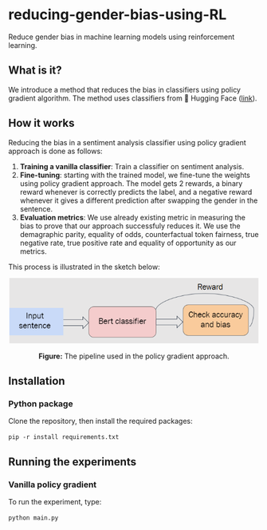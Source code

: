 # reducing-gender-bias-using-RL
Reduce gender bias in machine learning models using reinforcement learning.

## What is it?
We introduce a method that reduces the bias in classifiers using policy gradient algorithm. The method uses classifiers from 🤗 Hugging Face ([link](https://github.com/huggingface/transformers)). 

## How it works
Reducing the bias in a sentiment analysis classifier using policy gradient approach is done as follows:

1. **Training a vanilla classifier**: Train a classifier on sentiment analysis.
2. **Fine-tuning**: starting with the trained model, we fine-tune the weights using policy gradient approach. The model gets 2 rewards, a binary reward whenever is correctly predicts the label, and a negative reward whenever it gives a different prediction after swapping the gender in the sentence.
3. **Evaluation metrics**: We use already existing metric in measuring the bias to prove that our approach successfuly reduces it. We use the demagraphic parity, equality of odds, counterfactual token fairness, true negative rate, true positive rate and equality of opportunity as our metrics.

This process is illustrated in the sketch below:


<div style="text-align: center">
<img src="images/policy_gradient_pipeline.png" width="500">
<p style="text-align: center;"> <b>Figure:</b> The pipeline used in the policy gradient approach. </p>
</div>

## Installation

### Python package
Clone the repository, then install the required packages:

`pip -r install requirements.txt`

## Running the experiments

### Vanilla policy gradient
To run the experiment, type:

`python main.py`
